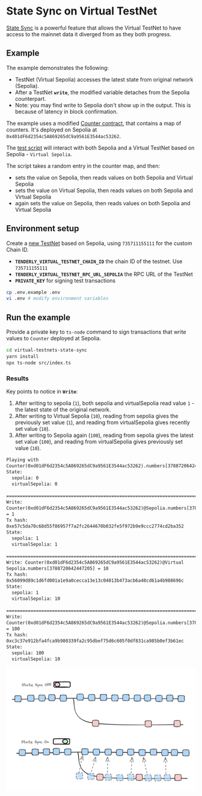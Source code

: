 # State Sync on Virtual TestNet

[State Sync](https://docs.tenderly.co/virtual-testnets/state-sync) is a powerful feature that allows the Virtual TestNet
to have access to the mainnet data it diverged from as they both progress.

## Example

The example demonstrates the following:

- TestNet (Virtual Sepolia) accesses the latest state from original network (Sepolia).
- After a TestNet **`write`**, the modified variable detaches from the Sepolia counterpart.
- Note: you may find write to Sepolia don't show up in the output. This is because of latency in block confirmation.

The example uses a modified [Counter contract](./contracts/src/Counter.sol), that contains a map of counters. It's
deployed on Sepolia at `0xd01dF6d2354c5A869265dC9a9561E3544ac53262`.

The [test script](./src/index.ts) will interact with both Sepolia and a Virtual TestNet based on
Sepolia - `Virtual Sepolia`.

The script takes a random entry in the counter map, and then:

- sets the value on Sepolia, then reads values on both Sepolia and Virtual Sepolia
- sets the value on Virtual Sepolia, then reads values on both Sepolia and Virtual Sepolia
- again sets the value on Sepolia, then reads values on both Sepolia and Virtual Sepolia

## Environment setup

Create a [new TestNet](https://docs.tenderly.co/virtual-testnets/quickstart) based on Sepolia, using `735711155111` for
the custom Chain ID.

- **`TENDERLY_VIRTUAL_TESTNET_CHAIN_ID`** the chain ID of the testnet. Use `735711155111`
- **`TENDERLY_VIRTUAL_TESTNET_RPC_URL_SEPOLIA`** the RPC URL of the TestNet
- **`PRIVATE_KEY`** for signing test transactions

```bash
cp .env.example .env
vi .env # modify environment variables
```

## Run the example

Provide a private key to `ts-node` command to sign transactions that write values to `Counter` deployed at Sepolia.

```bash
cd virtual-testnets-state-sync
yarn install
npx ts-node src/index.ts
```

### Results

Key points to notice in **`Write`**:

1. After writing to sepolia (`1`), both sepolia and virtualSepolia read value `1` - the latest state of the original
   network.
2. After writing to Virtual Sepolia (`10`), reading from sepolia gives the previously set value (`1`), and reading from
   virtualSepolia gives recently set value (`10`).
3. After writing to Sepolia again (`100`), reading from sepolia gives the latest set value (`100`), and reading from
   virtualSepolia gives previously set value (`10`).

``` lines={2,5}
Playing with Counter(0xd01dF6d2354c5A869265dC9a9561E3544ac53262).numbers[3788720642447205]
State:
  sepolia: 0
  virtualSepolia: 0

================================================================================================
Write: Counter(0xd01dF6d2354c5A869265dC9a9561E3544ac53262)@Sepolia.numbers[3788720642447205] = 1
Tx hash: 0xe57c5da70c68d55f86957f7a2fc2644670b032fe5f972b9e9ccc2774cd2ba352
State:
  sepolia: 1
  virtualSepolia: 1

================================================================================================
Write: Counter(0xd01dF6d2354c5A869265dC9a9561E3544ac53262)@Virtual Sepolia.numbers[3788720642447205] = 10
Tx hash: 0x56099d89c1d6fd001a1e9a0cecca13e13c04013b473acb6a48cd61a4b988696c
State:
  sepolia: 1
  virtualSepolia: 10

================================================================================================
Write: Counter(0xd01dF6d2354c5A869265dC9a9561E3544ac53262)@Sepolia.numbers[3788720642447205] = 100
Tx hash: 0xc3c37e912bfa4fca9b980339fa2c95dbef75d6c605f0df831ca985b0ef3b61ec
State:
  sepolia: 100
  virtualSepolia: 10
```

![State Sync](state-sync.png)